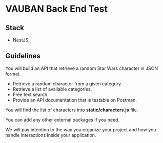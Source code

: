 # VAUBAN Back End Test

## Stack

- NestJS

## Guidelines

You will build an API that retrieve a random Star Wars character in JSON format.

- Retrieve a random character from a given category.
- Retrieve a list of available categories.
- Free text search.
- Provide an API documentation that is testable on Postman.

You will find the list of characters into **static/characters.js** file.

You can add any other external packages if you need.

We will pay intention to the way you organize your project and how you handle interactions inside your application.
